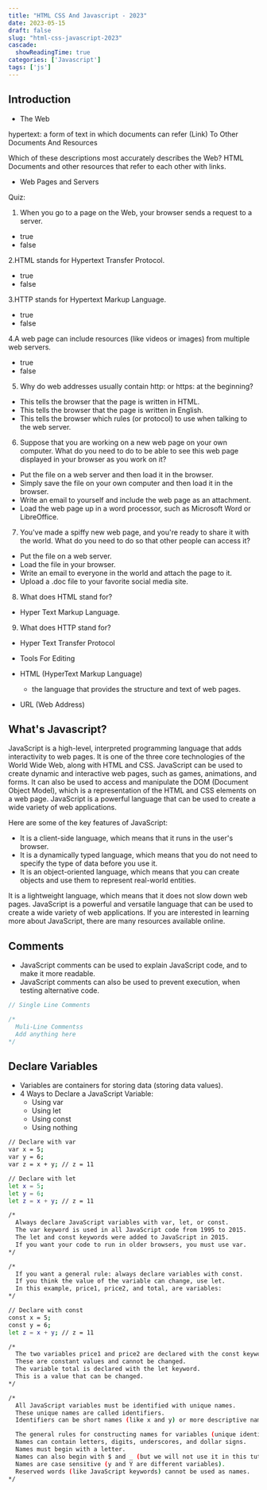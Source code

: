 ```yaml
---
title: "HTML CSS And Javascript - 2023"
date: 2023-05-15
draft: false
slug: "html-css-javascript-2023"
cascade:
  showReadingTime: true
categories: ['Javascript']
tags: ['js']
---
```

## Introduction
- The Web
<!-- Image For Html Documents -->
<!-- 1.the_web image -->
hypertext: a form of text in which documents can refer (Link) To Other Documents And Resources
<!-- 2.the_link image -->
<!-- 3.the_hyperlink_refer_to_document Image -->
Which of these descriptions most accurately describes the Web?
HTML Documents and other resources that refer to each other with links.
  - Web Pages and Servers
  <!-- 4.the_web_pages_and_servers Image -->
  <!-- 5.http_protocol Image -->
  <!-- 6.build_a_web_page_for_first_time Image -->
Quiz:
1. When you go to a page on the Web, your browser sends a request to a server.
  - true
  - false

2.HTML stands for Hypertext Transfer Protocol.
  - true
  - false

3.HTTP stands for Hypertext Markup Language.
  - true
  - false

4.A web page can include resources (like videos or images) from multiple web servers.
  - true
  - false

5. Why do web addresses usually contain http: or https: at the beginning?
  - This tells the browser that the page is written in HTML.
  - This tells the browser that the page is written in English.
  - This tells the browser which rules (or protocol) to use when talking to the web server.

6. Suppose that you are working on a new web page on your own computer. What do you need to do to be able to see this web page displayed in your browser as you work on it?
  - Put the file on a web server and then load it in the browser.
  - Simply save the file on your own computer and then load it in the browser.
  - Write an email to yourself and include the web page as an attachment.
  - Load the web page up in a word processor, such as Microsoft Word or LibreOffice.


7. You've made a spiffy new web page, and you're ready to share it with the world. What do you need to do so that other people can access it?
  - Put the file on a web server.
  - Load the file in your browser.
  - Write an email to everyone in the world and attach the page to it.
  - Upload a .doc file to your favorite social media site.

8. What does HTML stand for?
  - Hyper Text Markup Language.

9. What does HTTP stand for?
  - Hyper Text Transfer Protocol



- Tools For Editing
- HTML (HyperText Markup Language)
  - the language that provides the structure and text of web pages.
- URL (Web Address)


## What's Javascript?
JavaScript is a high-level, interpreted programming language that adds interactivity to web pages. It is one of the three core technologies of the World Wide Web, along with HTML and CSS. JavaScript can be used to create dynamic and interactive web pages, such as games, animations, and forms. It can also be used to access and manipulate the DOM (Document Object Model), which is a representation of the HTML and CSS elements on a web page. JavaScript is a powerful language that can be used to create a wide variety of web applications.

Here are some of the key features of JavaScript:
  - It is a client-side language, which means that it runs in the user's browser.
  - It is a dynamically typed language, which means that you do not need to specify the type of data before you use it.
  - It is an object-oriented language, which means that you can create objects and use them to represent real-world entities.

It is a lightweight language, which means that it does not slow down web pages.
JavaScript is a powerful and versatile language that can be used to create a wide variety of web applications. If you are interested in learning more about JavaScript, there are many resources available online.

## Comments
- JavaScript comments can be used to explain JavaScript code, and to make it more readable.
- JavaScript comments can also be used to prevent execution, when testing alternative code.

```js
// Single Line Comments

/* 
  Muli-Line Commentss
  Add anything here
*/
````

## Declare Variables
- Variables are containers for storing data (storing data values).
- 4 Ways to Declare a JavaScript Variable:
  - Using var
  - Using let
  - Using const
  - Using nothing

```bash
// Declare with var
var x = 5;
var y = 6;
var z = x + y; // z = 11

// Declare with let
let x = 5;
let y = 6;
let z = x + y; // z = 11

/*
  Always declare JavaScript variables with var, let, or const.
  The var keyword is used in all JavaScript code from 1995 to 2015.
  The let and const keywords were added to JavaScript in 2015.
  If you want your code to run in older browsers, you must use var.
*/

/*
  If you want a general rule: always declare variables with const.
  If you think the value of the variable can change, use let.
  In this example, price1, price2, and total, are variables:
*/

// Declare with const
const x = 5;
const y = 6;
let z = x + y; // z = 11

/*
  The two variables price1 and price2 are declared with the const keyword.
  These are constant values and cannot be changed.
  The variable total is declared with the let keyword.
  This is a value that can be changed.
*/

/*
  All JavaScript variables must be identified with unique names.
  These unique names are called identifiers.
  Identifiers can be short names (like x and y) or more descriptive names (age, sum, totalVolume).

  The general rules for constructing names for variables (unique identifiers) are:
  Names can contain letters, digits, underscores, and dollar signs.
  Names must begin with a letter.
  Names can also begin with $ and _ (but we will not use it in this tutorial).
  Names are case sensitive (y and Y are different variables).
  Reserved words (like JavaScript keywords) cannot be used as names.
*/
```